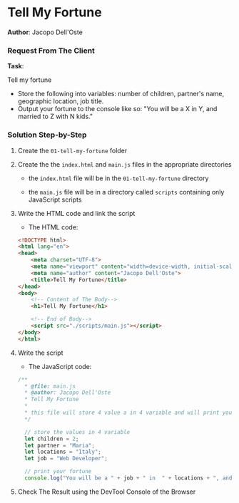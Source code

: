 # Tell My Fortune

**Author**: Jacopo Dell'Oste 

### Request From The Client

**Task**: 

Tell my fortune

- Store the following into variables: number of children, partner's name, geographic location, job
title.
- Output your fortune to the console like so: "You will be a X in Y, and married to Z with N
kids."


### Solution Step-by-Step

1. Create the  `01-tell-my-fortune` folder

2. Create the the `index.html` and `main.js` files in the appropriate directories

    * the `index.html` file will be in the `01-tell-my-fortune` directory

    * the `main.js` file will be in a directory called `scripts` containing only JavaScript scripts

3. Write the HTML code and link the script
    
    * The HTML code:

    ```HTML 
    <!DOCTYPE html>
    <html lang="en">
    <head>
        <meta charset="UTF-8">
        <meta name="viewport" content="width=device-width, initial-scale=1.0">
        <meta name="author" content="Jacopo Dell'Oste">
        <title>Tell My Fortune</title>
    </head>
    <body>
        <!-- Content of The Body-->
        <h1>Tell My Fortune</h1>

        <!-- End of Body-->
        <script src="./scripts/main.js"></script>
    </body>
    </html>
    ```

4. Write the script  

    * The JavaScript code:

    ```javascript
    /**
      * @file: main.js
      * @author: Jacopo Dell'Oste
      * Tell My Fortune
      *
      * this file will store 4 value a in 4 variable and will print your fortune based of the values on the console
      */

      // store the values in 4 variable
      let children = 2;
      let partner = "Maria";
      let locations = "Italy";
      let job = "Web Developer";

      // print your fortune
      console.log("You will be a " + job + " in  " + locations + ", and married to " + partner + " with "  + children + " kids.");
    ```

5. Check The Result using the DevTool Console of the Browser
